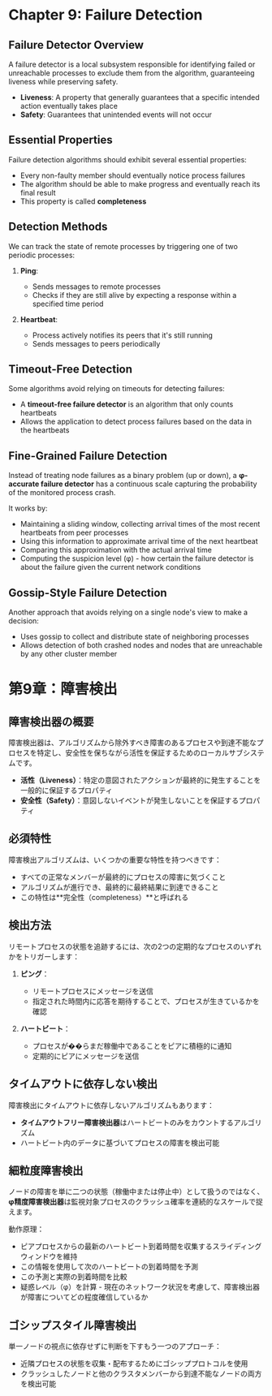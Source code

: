 # Chapter 9: Failure Detection

## Failure Detector Overview

A failure detector is a local subsystem responsible for identifying failed or unreachable processes to exclude them from the algorithm, guaranteeing liveness while preserving safety.

- **Liveness**: A property that generally guarantees that a specific intended action eventually takes place
- **Safety**: Guarantees that unintended events will not occur

## Essential Properties

Failure detection algorithms should exhibit several essential properties:

- Every non-faulty member should eventually notice process failures
- The algorithm should be able to make progress and eventually reach its final result
- This property is called **completeness**

## Detection Methods

We can track the state of remote processes by triggering one of two periodic processes:

1. **Ping**:

   - Sends messages to remote processes
   - Checks if they are still alive by expecting a response within a specified time period

2. **Heartbeat**:
   - Process actively notifies its peers that it's still running
   - Sends messages to peers periodically

## Timeout-Free Detection

Some algorithms avoid relying on timeouts for detecting failures:

- A **timeout-free failure detector** is an algorithm that only counts heartbeats
- Allows the application to detect process failures based on the data in the heartbeats

## Fine-Grained Failure Detection

Instead of treating node failures as a binary problem (up or down), a **φ-accurate failure detector** has a continuous scale capturing the probability of the monitored process crash.

It works by:

- Maintaining a sliding window, collecting arrival times of the most recent heartbeats from peer processes
- Using this information to approximate arrival time of the next heartbeat
- Comparing this approximation with the actual arrival time
- Computing the suspicion level (φ) - how certain the failure detector is about the failure given the current network conditions

## Gossip-Style Failure Detection

Another approach that avoids relying on a single node's view to make a decision:

- Uses gossip to collect and distribute state of neighboring processes
- Allows detection of both crashed nodes and nodes that are unreachable by any other cluster member

# 第9章：障害検出

## 障害検出器の概要

障害検出器は、アルゴリズムから除外すべき障害のあるプロセスや到達不能なプロセスを特定し、安全性を保ちながら活性を保証するためのローカルサブシステムです。

- **活性（Liveness）**：特定の意図されたアクションが最終的に発生することを一般的に保証するプロパティ
- **安全性（Safety）**：意図しないイベントが発生しないことを保証するプロパティ

## 必須特性

障害検出アルゴリズムは、いくつかの重要な特性を持つべきです：

- すべての正常なメンバーが最終的にプロセスの障害に気づくこと
- アルゴリズムが進行でき、最終的に最終結果に到達できること
- この特性は**完全性（completeness）**と呼ばれる

## 検出方法

リモートプロセスの状態を追跡するには、次の2つの定期的なプロセスのいずれかをトリガーします：

1. **ピング**：

   - リモートプロセスにメッセージを送信
   - 指定された時間内に応答を期待することで、プロセスが生きているかを確認

2. **ハートビート**：
   - プロセスが��らまだ稼働中であることをピアに積極的に通知
   - 定期的にピアにメッセージを送信

## タイムアウトに依存しない検出

障害検出にタイムアウトに依存しないアルゴリズムもあります：

- **タイムアウトフリー障害検出器**はハートビートのみをカウントするアルゴリズム
- ハートビート内のデータに基づいてプロセスの障害を検出可能

## 細粒度障害検出

ノードの障害を単に二つの状態（稼働中または停止中）として扱うのではなく、**φ精度障害検出器**は監視対象プロセスのクラッシュ確率を連続的なスケールで捉えます。

動作原理：

- ピアプロセスからの最新のハートビート到着時間を収集するスライディングウィンドウを維持
- この情報を使用して次のハートビートの到着時間を予測
- この予測と実際の到着時間を比較
- 疑惑レベル（φ）を計算 - 現在のネットワーク状況を考慮して、障害検出器が障害についてどの程度確信しているか

## ゴシップスタイル障害検出

単一ノードの視点に依存せずに判断を下すもう一つのアプローチ：

- 近隣プロセスの状態を収集・配布するためにゴシッププロトコルを使用
- クラッシュしたノードと他のクラスタメンバーから到達不能なノードの両方を検出可能
